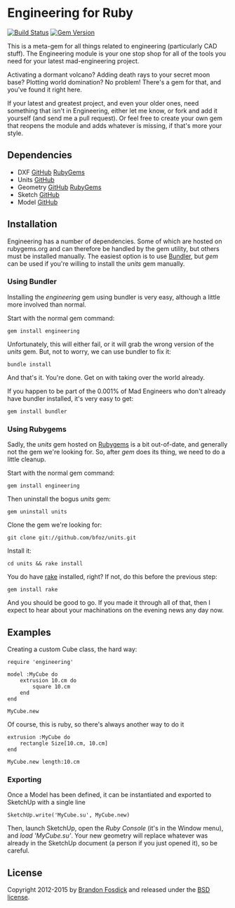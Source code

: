 Engineering for Ruby
====================

[![Build Status](https://travis-ci.org/bfoz/engineering.svg?branch=master)](https://travis-ci.org/bfoz/engineering)
[![Gem Version](https://badge.fury.io/rb/engineering.svg)](http://badge.fury.io/rb/engineering)

This is a meta-gem for all things related to engineering (particularly CAD stuff). The Engineering module
is your one stop shop for all of the tools you need for your latest mad-engineering project.

Activating a dormant volcano? Adding death rays to your secret moon base? Plotting world domination? No problem! There's a gem for that, and you've found it right here.

If your latest and greatest project, and even your older ones, need something
that isn't in Engineering, either let me know, or fork and add it yourself (and
send me a pull request). Or feel free to create your own gem that reopens
the module and adds whatever is missing, if that's more your style.

Dependencies
------------

- DXF [GitHub](http://github.com/bfoz/ruby-dxf) [RubyGems](https://rubygems.org/gems/dxf)
- Units [GitHub](https://github.com/bfoz/units-ruby)
- Geometry [GitHub](https://github.com/bfoz/geometry) [RubyGems](https://rubygems.org/gems/geometry)
- Sketch [GitHub](https://github.com/bfoz/sketch)
- Model [GitHub](https://github.com/bfoz/model)

Installation
------------

Engineering has a number of dependencies. Some of which are hosted on rubygems.org
and can therefore be handled by the gem utility, but others must be installed
manually. The easiest option is to use [Bundler](http://bundler.io/), but
*gem* can be used if you're willing to install the *units* gem manually.

### Using Bundler

Installing the *engineering* gem using bundler is very easy, although a little more involved than normal.

Start with the normal gem command:

    gem install engineering

Unfortunately, this will either fail, or it will grab the wrong version of the *units* gem. But, not to worry, we can use bundler to fix it:

    bundle install

And that's it. You're done. Get on with taking over the world already.

If you happen to be part of the 0.001% of Mad Engineers who don't already have bundler installed, it's very easy to get:

    gem install bundler

### Using Rubygems

Sadly, the *units* gem hosted on [Rubygems](http://rubygems.org) is a bit out-of-date, and generally not the gem we're looking for. So, after *gem* does its thing, we need to do a little cleanup.

Start with the normal gem command:

    gem install engineering

Then uninstall the bogus *units* gem:

    gem uninstall units

Clone the gem we're looking for:

    git clone git://github.com/bfoz/units.git

Install it:

    cd units && rake install

You do have [rake](http://rake.rubyforge.org/) installed, right? If not, do this before the previous step:

    gem install rake

And you should be good to go. If you made it through all of that, then I expect to hear about your machinations on the evening news any day now.

Examples
--------

Creating a custom Cube class, the hard way:

    require 'engineering'

    model :MyCube do
        extrusion 10.cm do
            square 10.cm
        end
    end
    
    MyCube.new

Of course, this is ruby, so there's always another way to do it

    extrusion :MyCube do
        rectangle Size[10.cm, 10.cm]
    end
    
    MyCube.new length:10.cm

### Exporting

Once a Model has been defined, it can be instantiated and exported to SketchUp with a single line

    SketchUp.write('MyCube.su', MyCube.new)

Then, launch SketchUp, open the _Ruby Console_ (it's in the Window menu), and _load 'MyCube.su'_. Your new geometry will replace whatever was already in the SketchUp document (a person if you just opened it), so be careful.

License
-------

Copyright 2012-2015 by [Brandon Fosdick](bfoz@bfoz.net) and released under the [BSD license](http://opensource.org/licenses/BSD-2-Clause).
